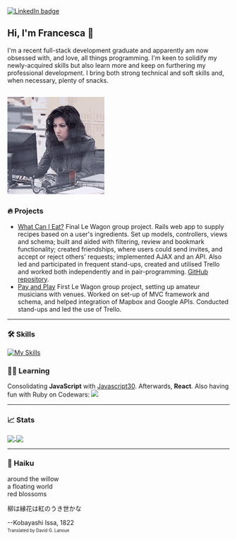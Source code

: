 <a href="https://www.linkedin.com/in/fsandford/">
  <img src="https://img.shields.io/badge/LinkedIn-65AEC9?logo=linkedin&logoColor=white&style=for-the-badge" alt="LinkedIn badge" />
</a>

## Hi, I'm Francesca 👋
I'm a recent full-stack development graduate and apparently am now obsessed with, and love, all things programming. I'm keen to solidify my newly-acquired skills but also learn more and keep on furthering my professional development. I bring both strong technical and soft skills and, when necessary, plenty of snacks.

![](rosa-computer.gif)
---

### :fire: Projects
- [What Can I Eat?](http://www.whatcanieat.world/) Final Le Wagon group project. Rails web app to supply recipes based on a user's ingredients. Set up models, controllers, views and schema; built and aided with filtering, review and bookmark functionality; created friendships, where users could send invites, and accept or reject others' requests; implemented AJAX and an API. Also led and participated in frequent stand-ups, created and utilised Trello and worked both independently and in pair-programming. [GitHub repository](https://github.com/alexagodzilla/what-can-i-eat).
- [Pay and Play](https://github.com/alexagodzilla/venues-pay-and-play) First Le Wagon group project, setting up amateur musicians with venues. Worked on set-up of MVC framework and schema, and helped integration of Mapbox and Google APIs. Conducted stand-ups and led the use of Trello.

---

### :hammer_and_wrench: Skills
[![My Skills](https://skillicons.dev/icons?i=rails,ruby,js,postgresql,html,css,git,github,bootstrap,figma,heroku)](https://skillicons.dev)

### :woman_teacher:	Learning
<!-- [![My Skills](https://skillicons.dev/icons?i=py)](https://skillicons.dev) -->
Consolidating **JavaScript** with [Javascript30](https://javascript30.com/). Afterwards, **React**. Also having fun with Ruby on Codewars: <img src="https://www.codewars.com/users/fran6san/badges/micro"/>

---

### :chart_with_upwards_trend:	Stats
<a href="https://github.com/fransan6/github-readme-stats">
  <img align="center" src="https://github-readme-stats.vercel.app/api/top-langs/?username=fransan6&hide_progress=true" />
</a>
<a href="https://github.com/fransan6/github-readme-stats">
  <img align="center" src="https://github-readme-stats.vercel.app/api?username=fransan6&hide=stars,issues&show_icons=true&theme=dracula" />
</a>

---

### :leaves: Haiku

around the willow  
a floating world  
red blossoms  

柳は縁花は紅のうき世かな

--Kobayashi Issa, 1822  
<sub><sup>Translated by David G. Lanoue</sup></sub>

<!--
[![fransan6's GitHub stats](https://github-readme-stats.vercel.app/api?username=fransan6&hide=stars,issues&show_icons=true&theme=dracula)](https://github.com/fransan6/github-readme-stats)
[![Top Langs](https://github-readme-stats.vercel.app/api/top-langs/?username=fransan6&hide_progress=true)](https://github.com/fransan6/github-readme-stats)
-->


<!--
Here are some ideas to get you started:

- 🔭 I’m currently working on ...
- 🌱 I’m currently learning ...
- 👯 I’m looking to collaborate on ...
- 🤔 I’m looking for help with ...
- 💬 Ask me about ...
- 📫 How to reach me: ...
- 😄 Pronouns: ...
- ⚡ Fun fact: ...
-->
